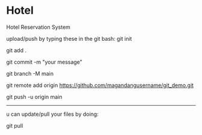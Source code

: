 # Hotel
Hotel Reservation System



upload/push by typing these in the git bash:
git init

git add .

git commit -m "your message"

git branch -M main

git remote add origin https://github.com/magandangusername/git_demo.git

git push -u origin main

-----------------------------------------------------------------------------------------------------

u can update/pull your files by doing:

git pull
